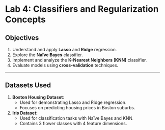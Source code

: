 # Lab 4: Classifiers and Regularization Concepts

## Objectives
1. Understand and apply **Lasso** and **Ridge** regression.
2. Explore the **Naïve Bayes** classifier.
3. Implement and analyze the **K-Nearest Neighbors (KNN)** classifier.
4. Evaluate models using **cross-validation** techniques.

---

## Datasets Used
1. **Boston Housing Dataset**:
   - Used for demonstrating Lasso and Ridge regression.
   - Focuses on predicting housing prices in Boston suburbs.
2. **Iris Dataset**:
   - Used for classification tasks with Naïve Bayes and KNN.
   - Contains 3 flower classes with 4 feature dimensions.
